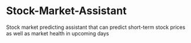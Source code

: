# Stock-Market-Assistant

Stock market predicting assistant that can predict short-term stock prices as well as market health in upcoming days
